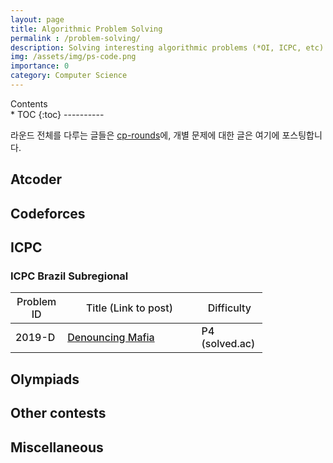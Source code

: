 ```yaml
---
layout: page
title: Algorithmic Problem Solving
permalink : /problem-solving/
description: Solving interesting algorithmic problems (*OI, ICPC, etc)
img: /assets/img/ps-code.png
importance: 0
category: Computer Science
---
```

<div id="toc">
Contents
</div>
* TOC
{:toc}
----------

<style>
table th:first-of-type {
    width: 15%;
}
table th:nth-of-type(2) {
    width: 50%;
}
table th:nth-of-type(3) {
    width: 15%;
}
table {
    width : 80%;
}
table td, table th {
    font-weight : 500;
}

</style>

라운드 전체를 다루는 글들은 [cp-rounds](/cp-rounds)에, 개별 문제에 대한 글은 여기에 포스팅합니다. 

## Atcoder



## Codeforces

## ICPC
### ICPC Brazil Subregional

| Problem ID | Title (Link to post)                            | Difficulty     |
| ---------- | ----------------------------------------------- | -------------- |
| 2019-D     | [Denouncing Mafia](/problem-solving/BOJ-17532/) | P4 (solved.ac) |

## Olympiads

## Other contests

## Miscellaneous
